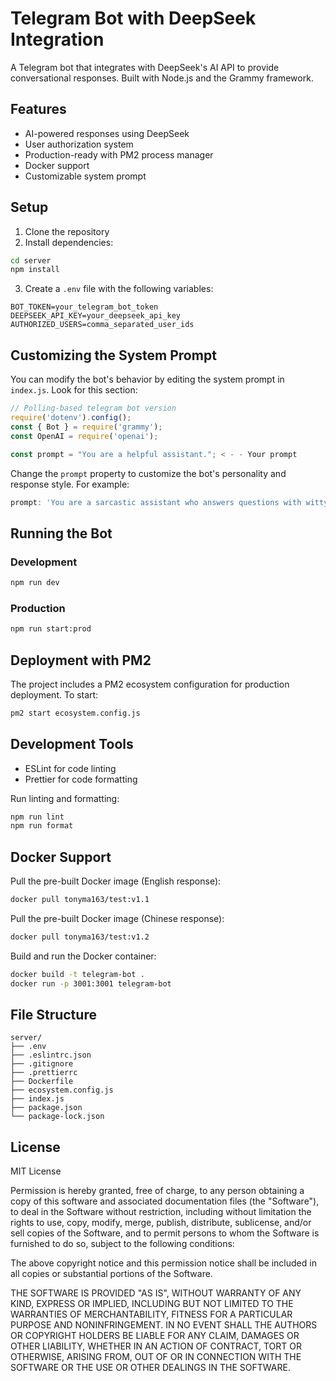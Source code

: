 # Telegram Bot with DeepSeek Integration

A Telegram bot that integrates with DeepSeek's AI API to provide conversational responses. Built with Node.js and the Grammy framework.

## Features
- AI-powered responses using DeepSeek
- User authorization system
- Production-ready with PM2 process manager
- Docker support
- Customizable system prompt

## Setup

1. Clone the repository
2. Install dependencies:
```bash
cd server
npm install
```
3. Create a `.env` file with the following variables:
```
BOT_TOKEN=your_telegram_bot_token
DEEPSEEK_API_KEY=your_deepseek_api_key
AUTHORIZED_USERS=comma_separated_user_ids
```

## Customizing the System Prompt

You can modify the bot's behavior by editing the system prompt in `index.js`. Look for this section:

```javascript
// Polling-based telegram bot version
require('dotenv').config();
const { Bot } = require('grammy');
const OpenAI = require('openai');

const prompt = "You are a helpful assistant."; < - - Your prompt
```

Change the `prompt` property to customize the bot's personality and response style. For example:

```javascript
prompt: 'You are a sarcastic assistant who answers questions with witty remarks.'
```

## Running the Bot

### Development
```bash
npm run dev
```

### Production
```bash
npm run start:prod
```

## Deployment with PM2

The project includes a PM2 ecosystem configuration for production deployment. To start:
```bash
pm2 start ecosystem.config.js
```

## Development Tools

- ESLint for code linting
- Prettier for code formatting

Run linting and formatting:
```bash
npm run lint
npm run format
```

## Docker Support

Pull the pre-built Docker image (English response):
```bash
docker pull tonyma163/test:v1.1
```
Pull the pre-built Docker image (Chinese response):
```bash
docker pull tonyma163/test:v1.2
```

Build and run the Docker container:
```bash
docker build -t telegram-bot .
docker run -p 3001:3001 telegram-bot
```

## File Structure

```
server/
├── .env
├── .eslintrc.json
├── .gitignore
├── .prettierrc
├── Dockerfile
├── ecosystem.config.js
├── index.js
├── package.json
└── package-lock.json
```

## License

MIT License

Permission is hereby granted, free of charge, to any person obtaining a copy
of this software and associated documentation files (the "Software"), to deal
in the Software without restriction, including without limitation the rights
to use, copy, modify, merge, publish, distribute, sublicense, and/or sell
copies of the Software, and to permit persons to whom the Software is
furnished to do so, subject to the following conditions:

The above copyright notice and this permission notice shall be included in all
copies or substantial portions of the Software.

THE SOFTWARE IS PROVIDED "AS IS", WITHOUT WARRANTY OF ANY KIND, EXPRESS OR
IMPLIED, INCLUDING BUT NOT LIMITED TO THE WARRANTIES OF MERCHANTABILITY,
FITNESS FOR A PARTICULAR PURPOSE AND NONINFRINGEMENT. IN NO EVENT SHALL THE
AUTHORS OR COPYRIGHT HOLDERS BE LIABLE FOR ANY CLAIM, DAMAGES OR OTHER
LIABILITY, WHETHER IN AN ACTION OF CONTRACT, TORT OR OTHERWISE, ARISING FROM,
OUT OF OR IN CONNECTION WITH THE SOFTWARE OR THE USE OR OTHER DEALINGS IN THE
SOFTWARE.
